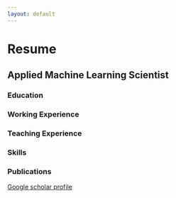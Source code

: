 ```yaml
---
layout: default
---
```

<h1> Resume </h1>
<h2> Applied Machine Learning Scientist </h2>
<h3> Education </h3>
<h3> Working Experience </h3>
<h3> Teaching Experience </h3>
<h3> Skills </h3>
<h3> Publications </h3>
<a href="https://scholar.google.com/scholar?hl=en&as_sdt=0%2C48&q=sodiq+adewole&btnG="> Google scholar profile</a>
<a href="https://www.linkedin.com/in/sodiq-adewole-phd/"></a>